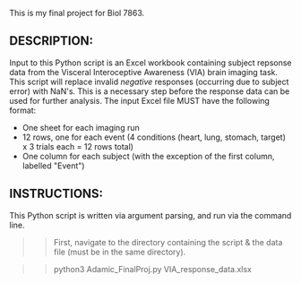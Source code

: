 This is my final project for Biol 7863. 

## DESCRIPTION: 
Input to this Python script is an Excel workbook containing subject repsonse data from the Visceral Interoceptive Awareness (VIA) brain imaging task.
This script will replace invalid *negative* responses (occurring due to subject error) with NaN's. This is a necessary step before the response data can be used for further analysis. 
The input Excel file MUST have the following format: 

- One sheet for each imaging run 
- 12 rows, one for each event (4 conditions (heart, lung, stomach, target) x 3 trials each = 12 rows total)
- One column for each subject (with the exception of the first column, labelled "Event") 

## INSTRUCTIONS: 
This Python script is written via argument parsing, and run via the command line. 

>> First, navigate to the directory containing the script & the data file (must be in the same directory). 

>> python3 Adamic_FinalProj.py VIA_response_data.xlsx
